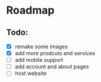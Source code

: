 # Roadmap

## Todo:
- [x] remake some images
- [x] add more prodcuts and services
- [ ] add mobile support
- [ ] add account and about pages
- [ ] host website
